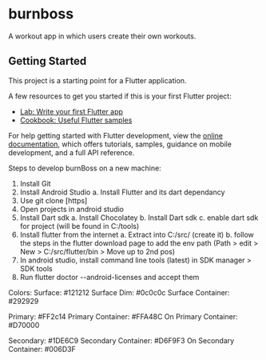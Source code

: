 # burnboss

A workout app in which users create their own workouts.

## Getting Started

This project is a starting point for a Flutter application.

A few resources to get you started if this is your first Flutter project:

- [Lab: Write your first Flutter app](https://docs.flutter.dev/get-started/codelab)
- [Cookbook: Useful Flutter samples](https://docs.flutter.dev/cookbook)

For help getting started with Flutter development, view the
[online documentation](https://docs.flutter.dev/), which offers tutorials,
samples, guidance on mobile development, and a full API reference.


Steps to develop burnBoss on a new machine:
1. Install Git
2. Install Android Studio
   a. Install Flutter and its dart dependancy
3. Use git clone [https]
4. Open projects in android studio
5. Install Dart sdk
   a. Install Chocolatey
   b. Install Dart sdk
   c. enable dart sdk for project (will be found in C:/tools)
6. Install flutter from the internet
   a. Extract into C:/src/ (create it)
   b. follow the steps in the flutter download page to add the env path (Path > edit > New > C:/src/flutter/bin > Move up to 2nd pos)
7. In android studio, install command line tools (latest) in SDK manager > SDK tools
8. Run flutter doctor --android-licenses and accept them



Colors:
Surface: #121212
   Surface Dim: #0c0c0c
   Surface Container: #292929

Primary: #FF2c14
   Primary Container: #FFA48C
   On Primary Container: #D70000

Secondary: #1DE6C9
   Secondary Container: #D6F9F3
   On Secondary Container: #006D3F

   
